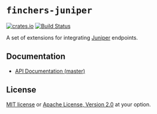 # `finchers-juniper`

[![crates.io](https://img.shields.io/crates/v/finchers-juniper.svg)](https://crates.io/crates/finchers-juniper)
[![Build Status](https://travis-ci.org/finchers-rs/finchers-juniper.svg?branch=master)](https://travis-ci.org/finchers-rs/finchers-juniper)

A set of extensions for integrating [Juniper] endpoints.

[Juniper]: https://github.com/graphql-rust/juniper

## Documentation

* [API Documentation (master)](https://finchers-rs.github.io/finchers-juniper/finchers_juniper/index.html)

## License

[MIT license](LICENSE-MIT) or [Apache License, Version 2.0](LICENSE-APACHE) at your option.
